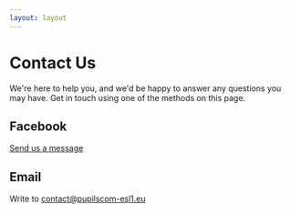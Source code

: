 ```yaml
---
layout: layout
---
```


# Contact Us

We're here to help you, and we'd be happy to answer any questions you may have. Get in touch using one of the methods on this page.

## Facebook

<a href="https://m.me/pc-kirchberg" target="_blank" rel="noreferrer nofollow">Send us a message</a>

## Email

Write to [contact@pupilscom-esl1.eu](mailto:contact@pupilscom-esl1.eu)